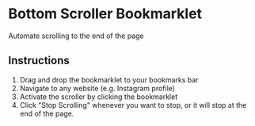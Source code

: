 # Bottom Scroller Bookmarklet

Automate scrolling to the end of the page

## Instructions

1. Drag and drop the bookmarklet to your bookmarks bar
2. Navigate to any website (e.g. Instagram profile)
3. Activate the scroller by clicking the bookmarklet
4. Click "Stop Scrolling" whenever you want to stop, or it will stop at the end of the page.
